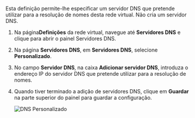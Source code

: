 Esta definição permite-lhe especificar um servidor DNS que pretende utilizar para a resolução de nomes desta rede virtual. Não cria um servidor DNS.

1. Na página**Definições** da rede virtual, navegue até **Servidores DNS** e clique para abrir o painel Servidores DNS.
2. Na página **Servidores DNS**, em **Servidores DNS**, selecione **Personalizado**.
3. No campo **Servidor DNS**, na caixa **Adicionar servidor DNS**, introduza o endereço IP do servidor DNS que pretende utilizar para a resolução de nomes.
4. Quando tiver terminado a adição de servidores DNS, clique em **Guardar** na parte superior do painel para guardar a configuração.
   
    ![DNS Personalizado](./media/vpn-gateway-add-dns-rm-portal/add_dns.png)



<!--HONumber=Nov16_HO2-->


